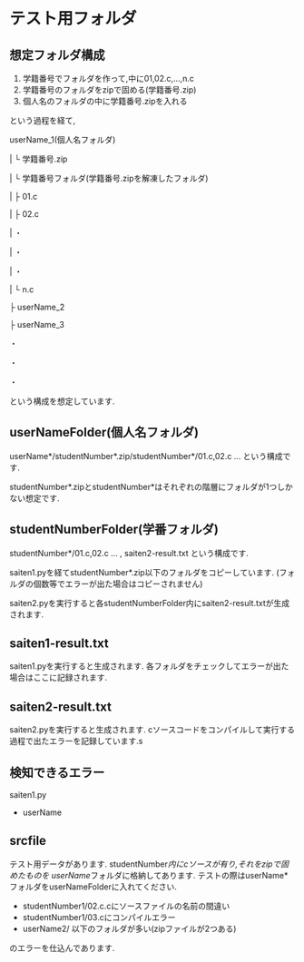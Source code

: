 # テスト用フォルダ

## 想定フォルダ構成
  1. 学籍番号でフォルダを作って,中に01,02.c,...,n.c
  2. 学籍番号のフォルダをzipで固める(学籍番号.zip)
  3. 個人名のフォルダの中に学籍番号.zipを入れる

  という過程を経て,

  userName_1(個人名フォルダ)

   |  └ 学籍番号.zip

   |     └ 学籍番号フォルダ(学籍番号.zipを解凍したフォルダ)

   |        ├ 01.c

   |        ├ 02.c

   |        ・

   |        ・

   |        ・

   |        └  n.c

   ├ userName_2

   ├ userName_3

   ・

   ・
   
   ・

  
  という構成を想定しています.

## userNameFolder(個人名フォルダ)
  userName*/studentNumber*.zip/studentNumber*/01.c,02.c ... 
  という構成です.

  studentNumber*.zipとstudentNumber*はそれぞれの階層にフォルダが1つしかない想定です.

## studentNumberFolder(学番フォルダ)
  studentNumber*/01.c,02.c ... , saiten2-result.txt
  という構成です.

  saiten1.pyを経てstudentNumber*.zip以下のフォルダをコピーしています.
  (フォルダの個数等でエラーが出た場合はコピーされません)

  saiten2.pyを実行すると各studentNumberFolder内にsaiten2-result.txtが生成されます.

## saiten1-result.txt
  saiten1.pyを実行すると生成されます.
  各フォルダをチェックしてエラーが出た場合はここに記録されます.

## saiten2-result.txt
  saiten2.pyを実行すると生成されます.
  cソースコードをコンパイルして実行する過程で出たエラーを記録しています.s

## 検知できるエラー
  saiten1.py
  - userName


## srcfile
  テスト用データがあります.
  studentNumber*内にcソースが有り,それをzipで固めたものを
  userName*フォルダに格納してあります.
  テストの際はuserName*フォルダをuserNameFolderに入れてください.

  - studentNumber1/02.c.cにソースファイルの名前の間違い
  - studentNumber1/03.cにコンパイルエラー
  - userName2/ 以下のフォルダが多い(zipファイルが2つある)

  のエラーを仕込んであります.